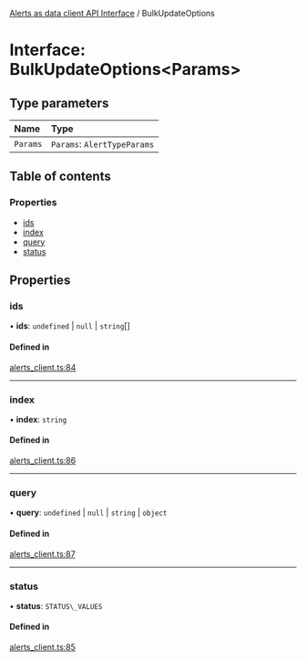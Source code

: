 [Alerts as data client API Interface](../alerts_client_api.md) / BulkUpdateOptions

# Interface: BulkUpdateOptions<Params\>

## Type parameters

| Name | Type |
| :------ | :------ |
| `Params` | `Params`: `AlertTypeParams` |

## Table of contents

### Properties

- [ids](bulkupdateoptions.md#ids)
- [index](bulkupdateoptions.md#index)
- [query](bulkupdateoptions.md#query)
- [status](bulkupdateoptions.md#status)

## Properties

### ids

• **ids**: `undefined` \| ``null`` \| `string`[]

#### Defined in

[alerts_client.ts:84](https://github.com/elastic/kibana/blob/42f5a948210/x-pack/plugins/rule_registry/server/alert_data_client/alerts_client.ts#L84)

___

### index

• **index**: `string`

#### Defined in

[alerts_client.ts:86](https://github.com/elastic/kibana/blob/42f5a948210/x-pack/plugins/rule_registry/server/alert_data_client/alerts_client.ts#L86)

___

### query

• **query**: `undefined` \| ``null`` \| `string` \| `object`

#### Defined in

[alerts_client.ts:87](https://github.com/elastic/kibana/blob/42f5a948210/x-pack/plugins/rule_registry/server/alert_data_client/alerts_client.ts#L87)

___

### status

• **status**: `STATUS\_VALUES`

#### Defined in

[alerts_client.ts:85](https://github.com/elastic/kibana/blob/42f5a948210/x-pack/plugins/rule_registry/server/alert_data_client/alerts_client.ts#L85)
